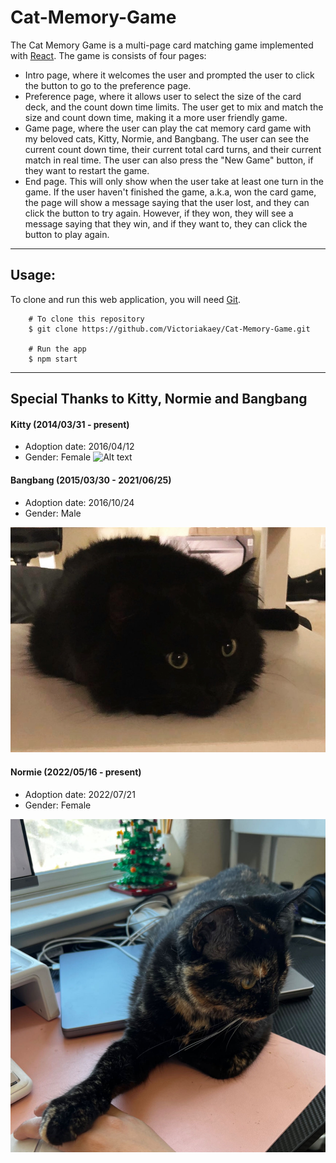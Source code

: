 # Cat-Memory-Game

The Cat Memory Game is a multi-page card matching game implemented with [React](https://react.dev/). The game is consists of four pages:

- Intro page, where it welcomes the user and prompted the user to click the button to go to the preference page.
- Preference page, where it allows user to select the size of the card deck, and the count down time limits. The user get to mix and match the size and count down time, making it a more user friendly game.
- Game page, where the user can play the cat memory card game with my beloved cats, Kitty, Normie, and Bangbang. The user can see the current count down time, their current total card turns, and their current match in real time. The user can also press the "New Game" button, if they want to restart the game.
- End page. This will only show when the user take at least one turn in the game. If the user haven't finished the game, a.k.a, won the card game, the page will show a message saying that the user lost, and they can click the button to try again. However, if they won, they will see a message saying that they win, and if they want to, they can click the button to play again.

---

## Usage:

To clone and run this web application, you will need [Git](https://git-scm.com/).

```
    # To clone this repository
    $ git clone https://github.com/Victoriakaey/Cat-Memory-Game.git

    # Run the app
    $ npm start
```

---

## Special Thanks to Kitty, Normie and Bangbang

#### Kitty (2014/03/31 - present)

- Adoption date: 2016/04/12
- Gender: Female
    <!-- - Description: A sweet, smart, friendly and energetic cat, love the color blue and chicken. She will randomly twist her body, act crazy and run around the room. -->
  ![Alt text](src/readmeImage/WechatIMG1602.jpg)

#### Bangbang (2015/03/30 - 2021/06/25)

- Adoption date: 2016/10/24
- Gender: Male

![Alt text](src/readmeImage/bangbang.png)

#### Normie (2022/05/16 - present)

- Adoption date: 2022/07/21
- Gender: Female

![Alt text](src/readmeImage/normie.jpg)
